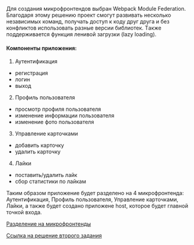 Для создания микрофронтендов выбран Webpack Module Federation. 
Благодаря этому решению проект смогут развивать несколько независимых команд, 
получать доступ к коду друг друга и без конфликтов использовать разные версии библиотек. 
Tакже поддерживается функция ленивой загрузки (lazy loading).

#### Компоненты приложения:

1. Аутентификация
- регистрация
- логин
- выход

2. Профиль пользователя
- просмотр профиля пользователя
- изменение информации пользователя
- изменение фото пользователя

3. Управление карточками
- добавить карточку
- удалить карточку

4. Лайки
- поставить/удалить лайк
- сбор статистики по лайкам

Таким образом приложение будет разделено на 4 микрофронтенда: Аутентификация, 
Профиль пользователя, Управление карточками, Лайки, а также будет создано приложене host, 
которое будет главной точкой входа.

[Разделение на микрофронтенды](/frontend/microfrontend)

[Cсылка на решение второго задания](https://viewer.diagrams.net/?tags=%7B%7D&lightbox=1&highlight=0000ff&edit=_blank&layers=1&nav=1&title=arch_template_task2.drawio#Uhttps%3A%2F%2Fdrive.google.com%2Fuc%3Fid%3D1Dofu-de_tPZEoU69OiJHS6cuhw88dvzI%26export%3Ddownload#%7B%22pageId%22%3A%228PkY37BWDy5E7YYgTTgB%22%7D)